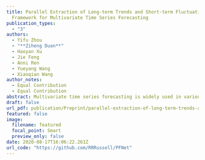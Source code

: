 ```yaml
---
title: Parallel Extraction of Long-term Trends and Short-term Fluctuation
  Framework for Multivariate Time Series Forecasting
publication_types:
  - "3"
authors:
  - Yifu Zhou
  - "**Ziheng Duan**"
  - Haoyan Xu
  - Jie Feng
  - Anni Ren
  - Yueyang Wang
  - Xiaoqian Wang
author_notes:
  - Equal Contribution
  - Equal Contribution
abstract: Multivariate time series forecasting is widely used in various fields. Reasonable prediction results can assist people in planning and decision-making, generate benefits and avoid risks. Normally, there are two characteristics of time series, that is, long-term trend and short-term fluctuation. For example, stock prices will have a long-term upward trend with the market, but there may be a small decline in the short term. These two characteristics are often relatively independent of each other. However, the existing prediction methods often do not distinguish between them, which reduces the accuracy of the prediction model. In this paper, a MTS forecasting framework that can capture the long-term trends and short-term fluctuations of time series in parallel is proposed. This method uses the original time series and its first difference to characterize long-term trends and short-term fluctuations. Three prediction sub-networks are constructed to predict long-term trends, short-term fluctuations and the final value to be predicted. In the overall optimization goal, the idea of multi-task learning is used for reference, which is to make the prediction results of long-term trends and short-term fluctuations as close to the real values as possible while requiring to approximate the values to be predicted. In this way, the proposed method uses more supervision information and can more accurately capture the changing trend of the time series, thereby improving the forecasting performance.
draft: false
url_pdf: publication/Preprint/parallel-extraction-of-long-term-trends-and-short-term-fluctuation-framework-for-multivariate-time-series-forecasting/2008.07730.pdf
featured: false
image:
  filename: featured
  focal_point: Smart
  preview_only: false
date: 2020-08-17T16:06:22.261Z
url_code: "https://github.com/RRRussell/PFNet"
---
```

